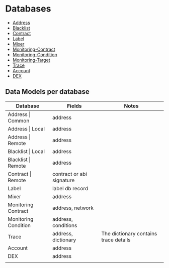 # Databases

- [Address](Address.md)
- [Blacklist](Blacklist.md)
- [Contract](Contract.md)
- [Label](Label.md)
- [Mixer](Mixer.md)
- [Monitoring-Contract](Monitoring-Contract.md)
- [Monitoring-Condition](Monitoring-Condition.md)
- [Monitoring-Target](Monitoring-Target.md)
- [Trace](Trace.md)
- [Account](Account.md)
- [DEX](DEX.md)

## Data Models per database

| Database             | Fields                    | Notes                                 |
| -------------------- | ------------------------- | ------------------------------------- |
| Address \| Common    | address                   |                                       |
| Address \| Local     | address                   |                                       |
| Address \| Remote    | address                   |                                       |
| Blacklist \| Local   | address                   |                                       |
| Blacklist \| Remote  | address                   |                                       |
| Contract \| Remote   | contract or abi signature |                                       |
| Label                | label db record           |                                       |
| Mixer                | address                   |                                       |
| Monitoring Contract  | address, network          |                                       |
| Monitoring Condition | address, conditions       |                                       |
| Trace                | address, dictionary       | The dictionary contains trace details |
| Account              | address                   |                                       |
| DEX                  | address                   |                                       |
|                      |                           |                                       |
